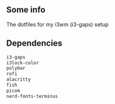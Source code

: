 ## Some info

The dotfiles for my i3wm (i3-gaps) setup

## Dependencies

```sh
i3-gaps
i3lock-color
polybar
rofi
alacritty
fish
picom
nerd-fonts-terminus
```
